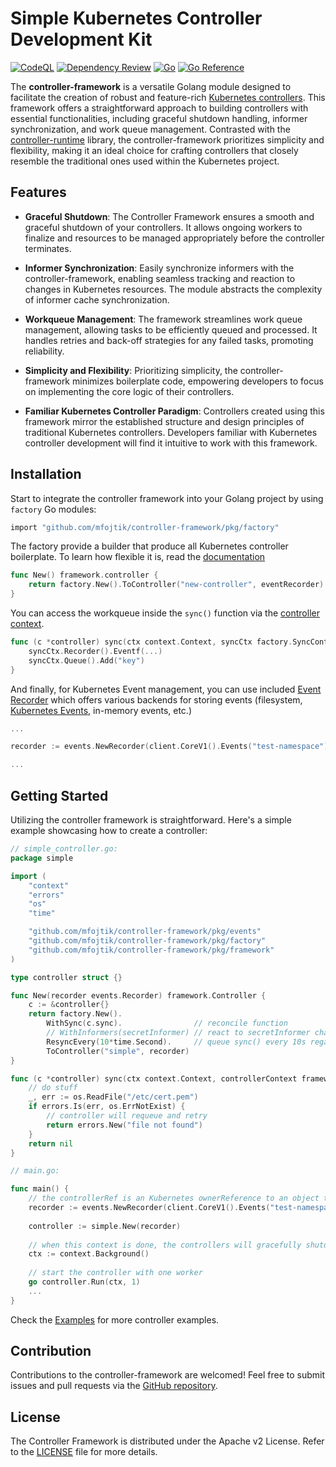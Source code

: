 # Simple Kubernetes Controller Development Kit

[![CodeQL](https://github.com/mfojtik/controller-framework/actions/workflows/github-code-scanning/codeql/badge.svg)](https://github.com/mfojtik/controller-framework/actions/workflows/github-code-scanning/codeql)
[![Dependency Review](https://github.com/mfojtik/controller-framework/actions/workflows/dependency-review.yml/badge.svg)](https://github.com/mfojtik/controller-framework/actions/workflows/dependency-review.yml)
[![Go](https://github.com/mfojtik/controller-framework/actions/workflows/go.yml/badge.svg)](https://github.com/mfojtik/controller-framework/actions/workflows/go.yml)
[![Go Reference](https://pkg.go.dev/badge/github.com/mfojtik/controller-framework.svg)](https://pkg.go.dev/github.com/mfojtik/controller-framework)

The **controller-framework** is a versatile Golang module designed to facilitate the creation of robust and feature-rich [Kubernetes controllers](https://kubernetes.io/docs/concepts/architecture/controller). This framework offers a straightforward approach to building controllers with essential functionalities, including graceful shutdown handling, informer synchronization, and work queue management. Contrasted with the [controller-runtime](https://github.com/kubernetes-sigs/controller-runtime) library, the controller-framework prioritizes simplicity and flexibility, making it an ideal choice for crafting controllers that closely resemble the traditional ones used within the Kubernetes project.

## Features

- **Graceful Shutdown**: The Controller Framework ensures a smooth and graceful shutdown of your controllers. It allows ongoing workers to finalize and resources to be managed appropriately before the controller terminates.

- **Informer Synchronization**: Easily synchronize informers with the controller-framework, enabling seamless tracking and reaction to changes in Kubernetes resources. The module abstracts the complexity of informer cache synchronization.

- **Workqueue Management**: The framework streamlines work queue management, allowing tasks to be efficiently queued and processed. It handles retries and back-off strategies for any failed tasks, promoting reliability.

- **Simplicity and Flexibility**: Prioritizing simplicity, the controller-framework minimizes boilerplate code, empowering developers to focus on implementing the core logic of their controllers.

- **Familiar Kubernetes Controller Paradigm**: Controllers created using this framework mirror the established structure and design principles of traditional Kubernetes controllers. Developers familiar with Kubernetes controller development will find it intuitive to work with this framework.

## Installation

Start to integrate the controller framework into your Golang project by using `factory` Go modules:

```bash
import "github.com/mfojtik/controller-framework/pkg/factory"
```

The factory provide a builder that produce all Kubernetes controller boilerplate. To learn how flexible it is, read the  [documentation](https://pkg.go.dev/github.com/mfojtik/controller-framework@master/pkg/factory)

```go
func New() framework.controller {
    return factory.New().ToController("new-controller", eventRecorder)	
}
```

You can access the workqueue inside the `sync()` function via the [controller context](https://pkg.go.dev/github.com/mfojtik/controller-framework@master/pkg/context).

```go
func (c *controller) sync(ctx context.Context, syncCtx factory.SyncContext) error {
	syncCtx.Recorder().Eventf(...)
	syncCtx.Queue().Add("key")
}
```

And finally, for Kubernetes Event management, you can use included [Event Recorder](https://pkg.go.dev/github.com/mfojtik/controller-framework@master/pkg/events) which offers various
backends for storing events (filesystem, [Kubernetes Events](https://pkg.go.dev/k8s.io/client-go@v0.27.4/kubernetes/typed/events/v1#NewForConfig), in-memory events, etc.)
```go
...

recorder := events.NewRecorder(client.CoreV1().Events("test-namespace"), "test-operator", controllerRef)

...
```

## Getting Started

Utilizing the controller framework is straightforward. Here's a simple example showcasing how to create a controller:

```go
// simple_controller.go:
package simple

import (
	"context"
	"errors"
	"os"
	"time"

	"github.com/mfojtik/controller-framework/pkg/events"
	"github.com/mfojtik/controller-framework/pkg/factory"
	"github.com/mfojtik/controller-framework/pkg/framework"
)

type controller struct {}

func New(recorder events.Recorder) framework.Controller {
	c := &controller{}
	return factory.New().
		WithSync(c.sync).                // reconcile function
		// WithInformers(secretInformer) // react to secretInformer changes
		ResyncEvery(10*time.Second).     // queue sync() every 10s regardless of informers
		ToController("simple", recorder)
}

func (c *controller) sync(ctx context.Context, controllerContext framework.Context) error {
	// do stuff
	_, err := os.ReadFile("/etc/cert.pem")
	if errors.Is(err, os.ErrNotExist) {
		// controller will requeue and retry
		return errors.New("file not found")
	}
	return nil
}

// main.go:

func main() {
	// the controllerRef is an Kubernetes ownerReference to an object the events will tied to (a pod, namespace, etc)
	recorder := events.NewRecorder(client.CoreV1().Events("test-namespace"), "test-operator", controllerRef)
	
	controller := simple.New(recorder)
	
	// when this context is done, the controllers will gracefully shutddown
	ctx := context.Background()
	
	// start the controller with one worker
	go controller.Run(ctx, 1)
	...
}
```

Check the [Examples](https://github.com/mfojtik/controller-framework/tree/master/examples) for more controller examples.

## Contribution

Contributions to the controller-framework are welcomed! Feel free to submit issues and pull requests via the [GitHub repository](https://github.com/mfojtik/controller-framework).

## License

The Controller Framework is distributed under the Apache v2 License. Refer to the [LICENSE](LICENSE) file for more details.
